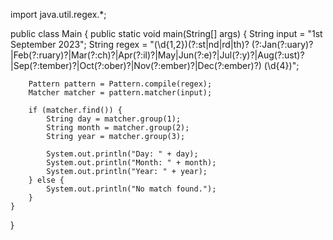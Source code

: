 import java.util.regex.*;

public class Main {
    public static void main(String[] args) {
        String input = "1st September 2023";
        String regex = "(\\d{1,2})(?:st|nd|rd|th)? (?:Jan(?:uary)?|Feb(?:ruary)?|Mar(?:ch)?|Apr(?:il)?|May|Jun(?:e)?|Jul(?:y)?|Aug(?:ust)?|Sep(?:tember)?|Oct(?:ober)?|Nov(?:ember)?|Dec(?:ember)?) (\\d{4})";

        Pattern pattern = Pattern.compile(regex);
        Matcher matcher = pattern.matcher(input);

        if (matcher.find()) {
            String day = matcher.group(1);
            String month = matcher.group(2);
            String year = matcher.group(3);

            System.out.println("Day: " + day);
            System.out.println("Month: " + month);
            System.out.println("Year: " + year);
        } else {
            System.out.println("No match found.");
        }
    }
}
